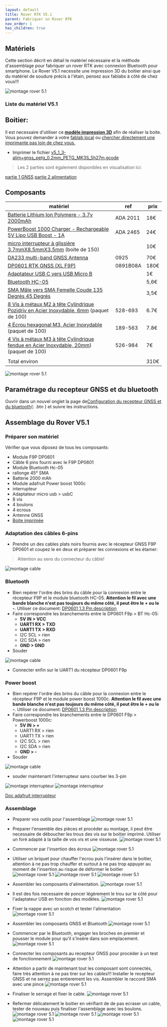 ```yaml
---
layout: default
title: Rover RTK V5.1
parent: Fabriquer un Rover RTK
nav_order: 1
has_children: true
---
```


## Matériels

Cette section décrit en détail le matériel nécessaire et la méthode d'assemblage pour fabriquer un rover RTK avec connexion Bluetooth pour smartphone.
Le Rover V5.1 necessite une impression 3D du boitier ainsi que du matériel de soudure précis à l'étain, pensez aux fablabs à côté de chez vous!!!

![montage rover 5.1](https://jancelin.github.io/docs-centipedeRTK/assets/images/montage_rover/16-rover_v5-1.jpg)

### Liste du matériel V5.1

## Boitier:

Il est necessaire d'utiliser ce [**modèle impression 3D**](https://www.prusaprinters.org/fr/prints/90252-gnss-rtk-v51) afin de réaliser la boite. Vous pouvez demander à votre [fablab local](https://cartographie.francetierslieux.fr/#?tags=Fablab%20/%20Atelier%20de%20Fabrication%20Num%C3%A9rique) ou [chercher directement une imprimante pas loin de chez vous.](https://www.prusaprinters.org/fr/world)

* Imprimer le fichier [v5_1_3-alim+gnss_petg_0.2mm_PETG_MK3S_5h27m.gcode](https://media.prusaprinters.org/media/prints/90252/gcodes/948649_a60b3e49-185d-42cb-9288-f2798bc8b229/v5_1_3-alimgnss_petg_02mm_petg_mk3s_5h27m.gcode)

> Les 2 parties sont également disponibles en visualisation ici:

[partie 1  GNSS](https://jancelin.github.io/docs-centipedeRTK/assets/images/montage_rover/v5_1_1_3-GNSS.stl)
[partie 2  alimentation](https://jancelin.github.io/docs-centipedeRTK/assets/images/montage_rover/v5_1_1_3-alim.stl)

## Composants

|matériel|ref|prix|
|---|---|---|
|[Batterie Lithium Ion Polymere - 3.7v 2000mAh](https://boutique.semageek.com/fr/533-batterie-lithium-ion-polymere-37v-2000mah-3002958281613.html)|ADA 2011|18€|
|[PowerBoost 1000 Charger - Rechargeable 5V Lipo USB Boost - 1A](https://boutique.semageek.com/fr/1405-powerboost-1000-charger-rechargeable-5v-lipo-usb-boost-1a-3009227033751.html?search_query=PowerBoost+1000+Charger+-+Rechargeable+5V+Lipo+USB+Boost&results=113)|ADA 2465|24€|
|[micro interrupteur à glissière 3.7mmX8.5mmX3.5mm](https://www.amazon.fr/gp/product/B08L6FMV84/ref=ppx_yo_dt_b_asin_title_o01_s00?ie=UTF8&psc=1) (boite de 150)||10€|
|[DA233 multi-band GNSS Antenna](https://store-drotek.com/925-da233.html)|0925|70€|
|[DP0601 RTK GNSS (XL F9P)](https://store-drotek.com/891-rtk-zed-f9p-gnss.html)| 0891B08A| 180€|
|[Adaptateur USB C vers USB Micro B](https://www.amazon.fr/GeekerChip-Pi%C3%A8ces-Adaptateur-Femelle-Galaxy/dp/B08F9S9H4K/ref=psdc_2908498031_t3_B08WM1ZFZR)||1€|
|[Bluetooth HC-05](https://www.amazon.fr/gp/product/B07BHRG9KB/ref=ppx_yo_dt_b_asin_title_o04_s01?ie=UTF8&psc=1)||5,6€|
|[SMA Mâle vers SMA Femelle Coude 135 Degrés 45 Degrés](https://www.amazon.fr/WE-WHLL-connecteur-Adaptateur-biseaut%C3%A9-Lunettes/dp/B08QCDL774/ref=sr_1_10?__mk_fr_FR=%C3%85M%C3%85%C5%BD%C3%95%C3%91&crid=OM175088RFS6&keywords=SMA+M%C3%A2le+SMA+Femelle+45%C2%B0&qid=1635941613&sprefix=sma+m%C3%A2le+sma+femelle+45+%2Caps%2C74&sr=8-10)||3,5€|
|[8 Vis à métaux M2 à tête Cylindrique Pozidriv en Acier Inoxydable, 6mm](https://fr.rs-online.com/web/p/vis-a-metaux/0528693) (paquet de 100)|528-693| 6.7€|
|[4 Écrou hexagonal M3, Acier Inoxydable](https://fr.rs-online.com/web/p/ecrous-hexagonaux/189563) (paquet de 100)|189-563 |7.8€ |
|[4 Vis à métaux M3 à tête Cylindrique fendue en Acier Inoxydable, 20mm](https://fr.rs-online.com/web/p/vis-a-metaux/0526984)) (paquet de 100) |526-984|7€ |
| | | |
|Total environ| |310€|

![montage rover 5.1](https://jancelin.github.io/docs-centipedeRTK/assets/images/montage_rover/2-rover_v5-1.jpg)

## Paramétrage du recepteur GNSS et du bluetooth

Ouvrir dans un nouvel onglet la page de[Configuration du recepteur GNSS et du bluetooth](configuration){: .btn } et suivre les instructions.

## Assemblage du Rover V5.1

### Préparer son matériel

Vérifier que vous diposez de tous les composants:

* Module F9P DP0601
* Câble 6 pins fourni avec le F9P DP0601
* Module Bluetooth Hc-05
* rallonge 45° SMA
* Batterie 2000 mAh
* Module adafruit Power boost 1000c
* interrupteur
* Adaptateur micro usb > usbC
* 8 vis
* 4 boulons
* 4 ecrous
* Antenne GNSS
* [Boite imprimée](https://www.prusaprinters.org/fr/prints/90252-gnss-rtk-v51)

### Adaptation des câbles 6-pins

* Prendre un des cables plats noirs fournis avec le récepteur GNSS F9P DP0601 et coupez le en deux et préparer les connexions et les étamer:

> Attention au sens du connecteur du câble!

![montage cable](https://jancelin.github.io/docs-centipedeRTK/assets/images/montage_rover/cut_pin.jpg)

### Bluetooth

* Bien repérer l'ordre des brins du câble pour la  connexion entre le récepteur F9P et le module bluetooth HC-05. **Attention le fil avec une bande blanche n'est pas toujours du même côté, il peut être le + ou le -**. Utiliser ce document: [DP0601 1.3 Pin description](https://raw.githubusercontent.com/drotek/datasheets/master/DrotekDoc_0891B08A%20-%20DP0601%20GNSS%20RTK%20(F9P).pdf)
* Faire correspondre les branchements entre le DP0601 F9p > BT Hc-05:
   * **5V IN > VCC**
   * **UART1 RX > TXD**
   * **UART1 TX > RXD**
   * I2C SCL > rien
   * I2C SDA > rien
   * **GND  > GND**
* Souder

![montage cable](https://jancelin.github.io/docs-centipedeRTK/assets/images/montage_rover/solder_hc05.jpg)

* Connecter enfin sur le UART1 du récepteur DP0601 F9p

### Power boost
* Bien repérer l'ordre des brins du câble pour la  connexion entre le récepteur F9P et le module power boost 1000c. **Attention le fil avec une bande blanche n'est pas toujours du même côté, il peut être le + ou le -**. Utiliser ce document: [DP0601 1.3 Pin description](https://raw.githubusercontent.com/drotek/datasheets/master/DrotekDoc_0891B08A%20-%20DP0601%20GNSS%20RTK%20(F9P).pdf)
* Faire correspondre les branchements entre le DP0601 F9p > Powerboost 1000c:
   * **5V IN > +**
   * UART1 RX > rien
   * UART1 TX > rien
   * I2C SCL > rien
   * I2C SDA > rien
   * **GND  > -**
* Souder

![montage cable](https://jancelin.github.io/docs-centipedeRTK/assets/images/montage_rover/solder_1000c.jpg)

* souder maintenant l'interrupteur sans courber les 3-pin

![montage interrupteur](https://jancelin.github.io/docs-centipedeRTK/assets/images/montage_rover/inter1.jpg)
![montage interrupteur](https://jancelin.github.io/docs-centipedeRTK/assets/images/montage_rover/inter2.jpg)

[Doc adafruit interrupteur](https://learn.adafruit.com/adafruit-powerboost-1000c-load-share-usb-charge-boost/assembly#on-slash-off-switch-1833577-5)

### Assemblage

* Preparer vos outils pour l'assemblage
![montage rover 5.1](https://jancelin.github.io/docs-centipedeRTK/assets/images/montage_rover/1-rover_v5-1.jpg)

* Preparer l'ensemble des pièces et procéder au montage, il peut être necessaire de déboucher les trous des vis sur le boitier imprimé. Utiliser un foré adapté à la taille de vos vis et une visseuse.
![montage rover 5.1](https://jancelin.github.io/docs-centipedeRTK/assets/images/montage_rover/2-rover_v5-1.jpg)

* Commencer par l'insertion des écrous
![montage rover 5.1](https://jancelin.github.io/docs-centipedeRTK/assets/images/montage_rover/3-rover_v5-1.jpg)

* Utiliser un briquet pour chauffer l'ecrou puis l'insérer dans le boitier, attention à ne pas trop chauffer et surtout à ne pas trop appuyer au moment de l'insertion au risque de déformer le boitier
![montage rover 5.1](https://jancelin.github.io/docs-centipedeRTK/assets/images/montage_rover/4-rover_v5-1.jpg)
![montage rover 5.1](https://jancelin.github.io/docs-centipedeRTK/assets/images/montage_rover/5-rover_v5-1.jpg)
![montage rover 5.1](https://jancelin.github.io/docs-centipedeRTK/assets/images/montage_rover/6-rover_v5-1.jpg)

* Assembler les composants d'alimentation.
![montage rover 5.1](https://jancelin.github.io/docs-centipedeRTK/assets/images/montage_rover/7-rover_v5-1.jpg)

* Il est des fois necessaire de poncer légèrement le trou sur le côté pour l'adaptateur USB en fonction des modèles.
![montage rover 5.1](https://jancelin.github.io/docs-centipedeRTK/assets/images/montage_rover/8-rover_v5-1.jpg)

* Fixer la nappe avec un scotch et tester l'alimentation
![montage rover 5.1](https://jancelin.github.io/docs-centipedeRTK/assets/images/montage_rover/9-rover_v5-1.jpg)

* Assembler les composants GNSS et Bluetooth
![montage rover 5.1](https://jancelin.github.io/docs-centipedeRTK/assets/images/montage_rover/10-rover_v5-1.jpg)

* Commencer par le Bluetooth, engager les broches en premier et pousser le module pour qu'il s'insère dans son emplacement.
![montage rover 5.1](https://jancelin.github.io/docs-centipedeRTK/assets/images/montage_rover/11-rover_v5-1.jpg)

* Connecter les composants au recepteur GNSS pour procéder à un test de fonctionnement
![montage rover 5.1](https://jancelin.github.io/docs-centipedeRTK/assets/images/montage_rover/12-rover_v5-1.jpg)

* Attention a partir de maintenant tout les composant sont connectés, faire très attention à ne pas tirer sur les cables!!! Installer le recepteur GNSS et ne serrez pas entierement les vis. Assembler le raccord SMA avec une pince
![montage rover 5.1](https://jancelin.github.io/docs-centipedeRTK/assets/images/montage_rover/13-rover_v5-1.jpg)

* Finaliser le serrage et fixer le cable.
![montage rover 5.1](https://jancelin.github.io/docs-centipedeRTK/assets/images/montage_rover/14-rover_v5-1.jpg)

* Refermer délicatement le boitier en vérifiant de de pas ecraser un cable, tester de nouveau puis finaliser l'assemblage avec les boulons.
![montage rover 5.1](https://jancelin.github.io/docs-centipedeRTK/assets/images/montage_rover/15-rover_v5-1.jpg)
![montage rover 5.1](https://jancelin.github.io/docs-centipedeRTK/assets/images/montage_rover/16-rover_v5-1.jpg)
![montage rover 5.1](https://jancelin.github.io/docs-centipedeRTK/assets/images/montage_rover/17-rover_v5-1.jpg)
![montage rover 5.1](https://jancelin.github.io/docs-centipedeRTK/assets/images/montage_rover/18-rover_v5-1.jpg)
